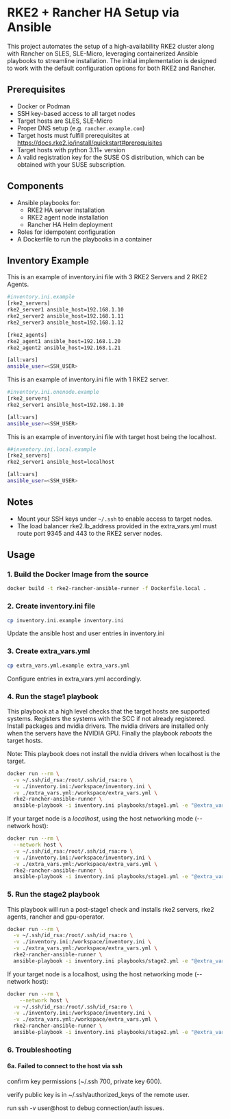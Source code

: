 # RKE2 + Rancher HA Setup via Ansible

This project automates the setup of a high-availability RKE2 cluster along with Rancher on SLES, SLE-Micro,
leveraging containerized Ansible playbooks to streamline installation.
The initial implementation is designed to work with the default configuration options for both RKE2 and Rancher.


## Prerequisites

- Docker or Podman
- SSH key-based access to all target nodes
- Target hosts are SLES, SLE-Micro
- Proper DNS setup (e.g. `rancher.example.com`)
- Target hosts must fulfill prerequisites at https://docs.rke2.io/install/quickstart#prerequisites
- Target hosts with python 3.11+ version
- A valid registration key for the SUSE OS distribution, which can be obtained with your SUSE subscription.

## Components

- Ansible playbooks for:
  - RKE2 HA server installation
  - RKE2 agent node installation
  - Rancher HA Helm deployment
- Roles for idempotent configuration
- A Dockerfile to run the playbooks in a container

## Inventory Example

This is an example of inventory.ini file with 3 RKE2 Servers and 2 RKE2 Agents.
```bash
#inventory.ini.example
[rke2_servers]
rke2_server1 ansible_host=192.168.1.10
rke2_server2 ansible_host=192.168.1.11
rke2_server3 ansible_host=192.168.1.12

[rke2_agents]
rke2_agent1 ansible_host=192.168.1.20
rke2_agent2 ansible_host=192.168.1.21

[all:vars]
ansible_user=<SSH_USER>
```

This is an example of inventory.ini file with 1 RKE2 server.

```bash
#inventory.ini.onenode.example
[rke2_servers]
rke2_server1 ansible_host=192.168.1.10

[all:vars]
ansible_user=<SSH_USER>
```

This is an example of inventory.ini file with target host being the localhost.

```bash
##inventory.ini.local.example
[rke2_servers]
rke2_server1 ansible_host=localhost

[all:vars]
ansible_user=<SSH_USER>
```

## Notes

- Mount your SSH keys under `~/.ssh` to enable access to target nodes.
- The load balancer rke2.lb_address provided in the extra_vars.yml must route port 9345 and 443 to the RKE2 server nodes.

## Usage

### 1. Build the Docker Image from the source

```bash
docker build -t rke2-rancher-ansible-runner -f Dockerfile.local .
```

### 2. Create inventory.ini file 
```bash
cp inventory.ini.example inventory.ini
```
Update the ansible host and user entries in inventory.ini

### 3. Create extra_vars.yml 
```bash
cp extra_vars.yml.example extra_vars.yml
```
Configure entries in extra_vars.yml accordingly.

### 4. Run the stage1 playbook
This playbook at a high level checks that the target hosts are supported systems. Registers the
systems with the SCC if not already registered. Install packages and nvidia drivers.
The nvidia drivers are installed only when the servers have the NVIDIA GPU.
Finally the playbook *reboots* the target hosts.

Note: This playbook does not install the nvidia drivers when localhost is the target.

```bash
docker run --rm \
  -v ~/.ssh/id_rsa:/root/.ssh/id_rsa:ro \
  -v ./inventory.ini:/workspace/inventory.ini \
  -v ./extra_vars.yml:/workspace/extra_vars.yml \
  rke2-rancher-ansible-runner \
  ansible-playbook -i inventory.ini playbooks/stage1.yml -e "@extra_vars.yml"
```

If your target node is a *localhost*, using the host networking mode (--network host):

```bash
docker run --rm \
  --network host \
  -v ~/.ssh/id_rsa:/root/.ssh/id_rsa:ro \
  -v ./inventory.ini:/workspace/inventory.ini \
  -v ./extra_vars.yml:/workspace/extra_vars.yml \
  rke2-rancher-ansible-runner \
  ansible-playbook -i inventory.ini playbooks/stage1.yml -e "@extra_vars.yml"
```

### 5. Run the stage2 playbook

This playbook will run a post-stage1 check and installs rke2 servers, rke2 agents, rancher and gpu-operator.

```bash
docker run --rm \
  -v ~/.ssh/id_rsa:/root/.ssh/id_rsa:ro \
  -v ./inventory.ini:/workspace/inventory.ini \
  -v ./extra_vars.yml:/workspace/extra_vars.yml \
  rke2-rancher-ansible-runner \
  ansible-playbook -i inventory.ini playbooks/stage2.yml -e "@extra_vars.yml"
```

If your target node is a localhost, using the host networking mode (--network host):

```bash
docker run --rm \
    --network host \
  -v ~/.ssh/id_rsa:/root/.ssh/id_rsa:ro \
  -v ./inventory.ini:/workspace/inventory.ini \
  -v ./extra_vars.yml:/workspace/extra_vars.yml \
  rke2-rancher-ansible-runner \
  ansible-playbook -i inventory.ini playbooks/stage2.yml -e "@extra_vars.yml"
```

### 6. Troubleshooting

#### 6a. Failed to connect to the host via ssh

confirm key permissions (~/.ssh 700, private key 600).

verify public key is in ~/.ssh/authorized_keys of the remote user.

run ssh -v user@host to debug connection/auth issues.
